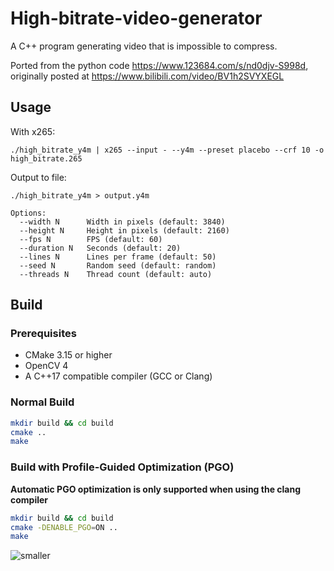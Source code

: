 # High-bitrate-video-generator
A C++ program generating video that is impossible to compress.

Ported from the python code https://www.123684.com/s/nd0djv-S998d, originally posted at https://www.bilibili.com/video/BV1h2SVYXEGL

## Usage


With x265:
```
./high_bitrate_y4m | x265 --input - --y4m --preset placebo --crf 10 -o high_bitrate.265
```

Output to file:
```
./high_bitrate_y4m > output.y4m    
```

```
Options:
  --width N      Width in pixels (default: 3840)
  --height N     Height in pixels (default: 2160)
  --fps N        FPS (default: 60)
  --duration N   Seconds (default: 20)
  --lines N      Lines per frame (default: 50)
  --seed N       Random seed (default: random)
  --threads N    Thread count (default: auto)
```

## Build

### Prerequisites
- CMake 3.15 or higher
- OpenCV 4
- A C++17 compatible compiler (GCC or Clang)

### Normal Build
```bash
mkdir build && cd build
cmake ..
make
```

### Build with Profile-Guided Optimization (PGO)

**Automatic PGO optimization is only supported when using the clang compiler**

```bash
mkdir build && cd build
cmake -DENABLE_PGO=ON ..
make
```

![smaller](https://github.com/user-attachments/assets/59815017-4d68-4be4-9363-7a164fe80817)
